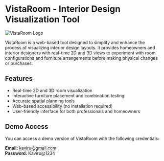 # VistaRoom - Interior Design Visualization Tool

![VistaRoom Logo]() <!-- Replace with actual logo -->

VistaRoom is a web-based tool designed to simplify and enhance the process of visualizing interior design layouts. It provides homeowners and interior designers with real-time 2D and 3D views to experiment with room configurations and furniture arrangements before making physical changes or purchases.

## Features

- Real-time 2D and 3D room visualization
- Interactive furniture placement and combination testing
- Accurate spatial planning tools
- Web-based accessibility (no installation required)
- User-friendly interface for both professionals and homeowners

## Demo Access

You can access a demo version of VistaRoom with the following credentials:

**Email:** kaviru@gmail.com  
**Password:** Kaviru@1234
